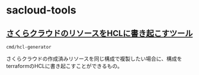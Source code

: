 # sacloud-tools


## [さくらクラウドのリソースをHCLに書き起こすツール](https://github.com/x86taka/sacloud-tools/cmd/hcl-generator)
`cmd/hcl-generator`

さくらクラウドの作成済みリソースを同じ構成で複製したい場合に、構成をterraformのHCLに書き起こすことができるもの。


